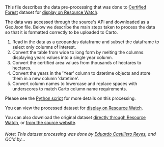 This file describes the data pre-processing that was done to [Certified Forest](https://unstats-undesa.opendata.arcgis.com/datasets/13a621d222c243dc906d7ee53d13eff3) dataset for [display on Resource Watch](https://bit.ly/3xqZ391).

The data was accessed through the source's API and downloaded as a GeoJson file. Below we describe the main steps taken to process the data so that it is formatted correctly to be uploaded to Carto.

1. Read in the data as a geopandas dataframe and subset the dataframe to select only columns of interest. 
2. Convert the table from wide to long form by melting the columns displaying years values into a single year column.
3. Convert the certified area values from thousands of hectares to hectares.
3. Convert the years in the 'Year' column to datetime objects and store them in a new column 'datetime'.
4. Convert column names to lowercase and replace spaces with underscores to match Carto column name requirements.

Please see the [Python script](https://github.com/resource-watch/data-pre-processing/blob/master/for_021_rw1_certified_forest/for_021_rw1_certified_forest_processing.py) for more details on this processing.

You can view the processed dataset for [display on Resource Watch](https://bit.ly/3xqZ391).

You can also download the original dataset [directly through Resource Watch](https://wri-public-data.s3.amazonaws.com/resourcewatch/for_021_rw1_certified_forest.zip), or [from the source website](https://unstats-undesa.opendata.arcgis.com/datasets/13a621d222c243dc906d7ee53d13eff3).

###### Note: This dataset processing was done by [Eduardo Castillero Reyes](https://wrimexico.org/profile/eduardo-castillero-reyes), and QC'd by...

